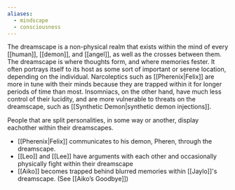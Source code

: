```yaml
---
aliases:
  - mindscape
  - consciousness
---
```

The dreamscape is a non-physical realm that exists within the mind of every [[human]], [[demon]], and [[angel]], as well as the crosses between them. The dreamscape is where thoughts form, and where memories fester. It often portrays itself to its host as some sort of important or serene location, depending on the individual. Narcoleptics such as [[Pherenix|Felix]] are more in tune with their minds because they are trapped within it for longer periods of time than most. Insomniacs, on the other hand, have much less control of their lucidity, and are more vulnerable to threats on the dreamscape, such as [[Synthetic Demon|synthetic demon injections]].

People that are split personalities, in some way or another, display eachother within their dreamscapes. 

- [[Pherenix|Felix]] communicates to his demon, Pheren, through the dreamscape.
- [[Leo]] and [[Lee]] have arguments with each other and occasionally physically fight within their dreamscape
- [[Aiko]] becomes trapped behind blurred memories within [[Jaylo]]'s dreamscape. (See [[Aiko’s Goodbye]])
